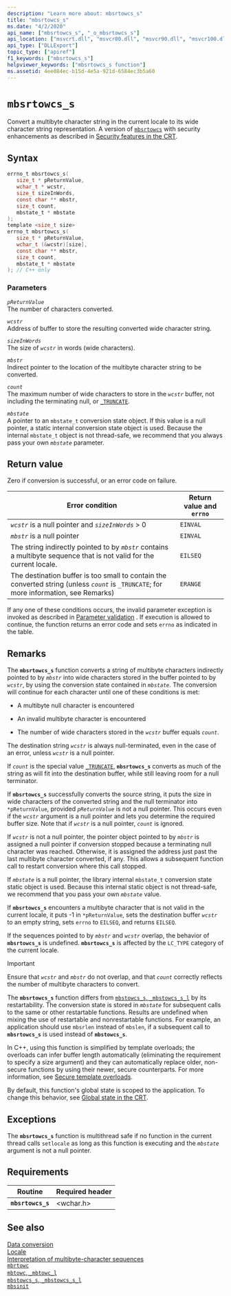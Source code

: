 ```yaml
---
description: "Learn more about: mbsrtowcs_s"
title: "mbsrtowcs_s"
ms.date: "4/2/2020"
api_name: ["mbsrtowcs_s", "_o_mbsrtowcs_s"]
api_location: ["msvcrt.dll", "msvcr80.dll", "msvcr90.dll", "msvcr100.dll", "msvcr100_clr0400.dll", "msvcr110.dll", "msvcr110_clr0400.dll", "msvcr120.dll", "msvcr120_clr0400.dll", "ucrtbase.dll", "api-ms-win-crt-convert-l1-1-0.dll", "api-ms-win-crt-private-l1-1-0.dll"]
api_type: ["DLLExport"]
topic_type: ["apiref"]
f1_keywords: ["mbsrtowcs_s"]
helpviewer_keywords: ["mbsrtowcs_s function"]
ms.assetid: 4ee084ec-b15d-4e5a-921d-6584ec3b5a60
---
```

# `mbsrtowcs_s`

Convert a multibyte character string in the current locale to its wide character string representation. A version of [`mbsrtowcs`](mbsrtowcs.md) with security enhancements as described in [Security features in the CRT](../security-features-in-the-crt.md).

## Syntax

```C
errno_t mbsrtowcs_s(
   size_t * pReturnValue,
   wchar_t * wcstr,
   size_t sizeInWords,
   const char ** mbstr,
   size_t count,
   mbstate_t * mbstate
);
template <size_t size>
errno_t mbsrtowcs_s(
   size_t * pReturnValue,
   wchar_t (&wcstr)[size],
   const char ** mbstr,
   size_t count,
   mbstate_t * mbstate
); // C++ only
```

### Parameters

*`pReturnValue`*\
The number of characters converted.

*`wcstr`*\
Address of buffer to store the resulting converted wide character string.

*`sizeInWords`*\
The size of *`wcstr`* in words (wide characters).

*`mbstr`*\
Indirect pointer to the location of the multibyte character string to be converted.

*`count`*\
The maximum number of wide characters to store in the *`wcstr`* buffer, not including the terminating null, or [`_TRUNCATE`](../truncate.md).

*`mbstate`*\
A pointer to an `mbstate_t` conversion state object. If this value is a null pointer, a static internal conversion state object is used. Because the internal `mbstate_t` object is not thread-safe, we recommend that you always pass your own *`mbstate`* parameter.

## Return value

Zero if conversion is successful, or an error code on failure.

|Error condition|Return value and `errno`|
|---------------------|------------------------------|
|*`wcstr`* is a null pointer and *`sizeInWords`* > 0|`EINVAL`|
|*`mbstr`* is a null pointer|`EINVAL`|
|The string indirectly pointed to by *`mbstr`* contains a multibyte sequence that is not valid for the current locale.|`EILSEQ`|
|The destination buffer is too small to contain the converted string (unless *`count`* is `_TRUNCATE`; for more information, see Remarks)|`ERANGE`|

If any one of these conditions occurs, the invalid parameter exception is invoked as described in [Parameter validation](../parameter-validation.md) . If execution is allowed to continue, the function returns an error code and sets `errno` as indicated in the table.

## Remarks

The **`mbsrtowcs_s`** function converts a string of multibyte characters indirectly pointed to by *`mbstr`* into wide characters stored in the buffer pointed to by *`wcstr`*, by using the conversion state contained in *`mbstate`*. The conversion will continue for each character until one of these conditions is met:

- A multibyte null character is encountered

- An invalid multibyte character is encountered

- The number of wide characters stored in the *`wcstr`* buffer equals *`count`*.

The destination string *`wcstr`* is always null-terminated, even in the case of an error, unless *`wcstr`* is a null pointer.

If *`count`* is the special value [`_TRUNCATE`](../truncate.md), **`mbsrtowcs_s`** converts as much of the string as will fit into the destination buffer, while still leaving room for a null terminator.

If **`mbsrtowcs_s`** successfully converts the source string, it puts the size in wide characters of the converted string and the null terminator into `*pReturnValue`, provided *`pReturnValue`* is not a null pointer. This occurs even if the *`wcstr`* argument is a null pointer and lets you determine the required buffer size. Note that if *`wcstr`* is a null pointer, *`count`* is ignored.

If *`wcstr`* is not a null pointer, the pointer object pointed to by *`mbstr`* is assigned a null pointer if conversion stopped because a terminating null character was reached. Otherwise, it is assigned the address just past the last multibyte character converted, if any. This allows a subsequent function call to restart conversion where this call stopped.

If *`mbstate`* is a null pointer, the library internal `mbstate_t` conversion state static object is used. Because this internal static object is not thread-safe, we recommend that you pass your own *`mbstate`* value.

If **`mbsrtowcs_s`** encounters a multibyte character that is not valid in the current locale, it puts -1 in `*pReturnValue`, sets the destination buffer *`wcstr`* to an empty string, sets `errno` to `EILSEQ`, and returns `EILSEQ`.

If the sequences pointed to by *`mbstr`* and *`wcstr`* overlap, the behavior of **`mbsrtowcs_s`** is undefined. **`mbsrtowcs_s`** is affected by the `LC_TYPE` category of the current locale.

> [!IMPORTANT]
> Ensure that *`wcstr`* and *`mbstr`* do not overlap, and that *`count`* correctly reflects the number of multibyte characters to convert.

The **`mbsrtowcs_s`** function differs from [`mbstowcs_s`, `_mbstowcs_s_l`](mbstowcs-s-mbstowcs-s-l.md) by its restartability. The conversion state is stored in *`mbstate`* for subsequent calls to the same or other restartable functions. Results are undefined when mixing the use of restartable and nonrestartable functions. For example, an application should use `mbsrlen` instead of `mbslen`, if a subsequent call to **`mbsrtowcs_s`** is used instead of **`mbstowcs_s`**.

In C++, using this function is simplified by template overloads; the overloads can infer buffer length automatically (eliminating the requirement to specify a size argument) and they can automatically replace older, non-secure functions by using their newer, secure counterparts. For more information, see [Secure template overloads](../secure-template-overloads.md).

By default, this function's global state is scoped to the application. To change this behavior, see [Global state in the CRT](../global-state.md).

## Exceptions

The **`mbsrtowcs_s`** function is multithread safe if no function in the current thread calls `setlocale` as long as this function is executing and the *`mbstate`* argument is not a null pointer.

## Requirements

|Routine|Required header|
|-------------|---------------------|
|**`mbsrtowcs_s`**|\<wchar.h>|

## See also

[Data conversion](../data-conversion.md)\
[Locale](../locale.md)\
[Interpretation of multibyte-character sequences](../interpretation-of-multibyte-character-sequences.md)\
[`mbrtowc`](mbrtowc.md)\
[`mbtowc`, `_mbtowc_l`](mbtowc-mbtowc-l.md)\
[`mbstowcs_s`, `_mbstowcs_s_l`](mbstowcs-s-mbstowcs-s-l.md)\
[`mbsinit`](mbsinit.md)
